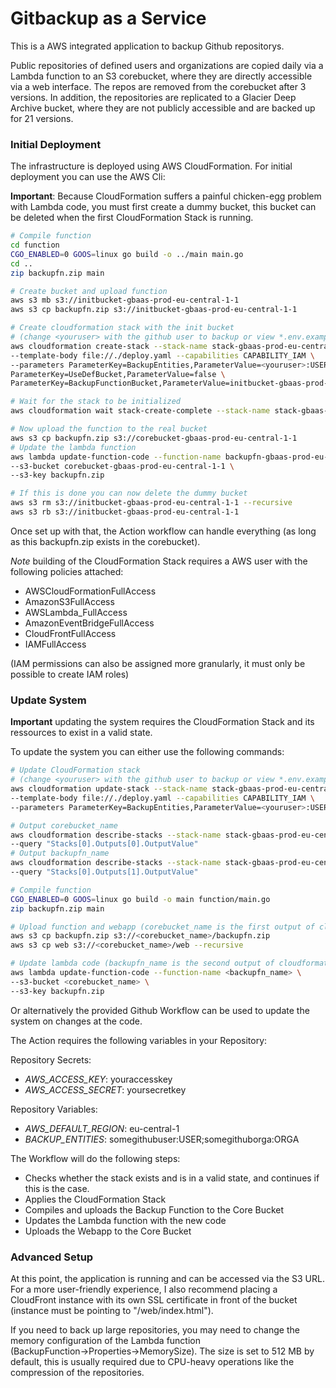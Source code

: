 # Gitbackup as a Service

This is a AWS integrated application to backup Github repositorys.

Public repositories of defined users and organizations are copied daily via a Lambda function to an S3 corebucket, where they are directly accessible via a web interface. The repos are removed from the corebucket after 3 versions. In addition, the repositories are replicated to a Glacier Deep Archive bucket, where they are not publicly accessible and are backed up for 21 versions.

### Initial Deployment

The infrastructure is deployed using AWS CloudFormation. For initial deployment you can use the AWS Cli:

**Important**: Because CloudFormation suffers a painful chicken-egg problem with Lambda code, you must first create a dummy bucket, this bucket can be deleted when the first CloudFormation Stack is running.

```bash
# Compile function
cd function
CGO_ENABLED=0 GOOS=linux go build -o ../main main.go
cd ..
zip backupfn.zip main

# Create bucket and upload function
aws s3 mb s3://initbucket-gbaas-prod-eu-central-1-1
aws s3 cp backupfn.zip s3://initbucket-gbaas-prod-eu-central-1-1

# Create cloudformation stack with the init bucket 
# (change <youruser> with the github user to backup or view *.env.example* for more information)
aws cloudformation create-stack --stack-name stack-gbaas-prod-eu-central-1-1 \
--template-body file://./deploy.yaml --capabilities CAPABILITY_IAM \
--parameters ParameterKey=BackupEntities,ParameterValue=<youruser>:USER \
ParameterKey=UseDefBucket,ParameterValue=false \
ParameterKey=BackupFunctionBucket,ParameterValue=initbucket-gbaas-prod-eu-central-1-1

# Wait for the stack to be initialized
aws cloudformation wait stack-create-complete --stack-name stack-gbaas-prod-eu-central-1-1 

# Now upload the function to the real bucket
aws s3 cp backupfn.zip s3://corebucket-gbaas-prod-eu-central-1-1
# Update the lambda function
aws lambda update-function-code --function-name backupfn-gbaas-prod-eu-central-1-1 \
--s3-bucket corebucket-gbaas-prod-eu-central-1-1 \
--s3-key backupfn.zip

# If this is done you can now delete the dummy bucket
aws s3 rm s3://initbucket-gbaas-prod-eu-central-1-1 --recursive
aws s3 rb s3://initbucket-gbaas-prod-eu-central-1-1
```

Once set up with that, the Action workflow can handle everything (as long as this backupfn.zip exists in the corebucket).

*Note* building of the CloudFormation Stack requires a AWS user with the following policies attached:
- AWSCloudFormationFullAccess
- AmazonS3FullAccess
- AWSLambda_FullAccess
- AmazonEventBridgeFullAccess
- CloudFrontFullAccess
- IAMFullAccess

(IAM permissions can also be assigned more granularly, it must only be possible to create IAM roles)

### Update System

**Important** updating the system requires the CloudFormation Stack and its ressources to exist in a valid state.

To update the system you can either use the following commands:

```bash
# Update CloudFormation stack
# (change <youruser> with the github user to backup or view *.env.example* for more information)
aws cloudformation update-stack --stack-name stack-gbaas-prod-eu-central-1-1 \
--template-body file://./deploy.yaml --capabilities CAPABILITY_IAM \
--parameters ParameterKey=BackupEntities,ParameterValue=<youruser>:USER \

# Output corebucket_name
aws cloudformation describe-stacks --stack-name stack-gbaas-prod-eu-central-1-1 \
--query "Stacks[0].Outputs[0].OutputValue"
# Output backupfn_name
aws cloudformation describe-stacks --stack-name stack-gbaas-prod-eu-central-1-1 \
--query "Stacks[0].Outputs[1].OutputValue"

# Compile function
CGO_ENABLED=0 GOOS=linux go build -o main function/main.go
zip backupfn.zip main

# Upload function and webapp (corebucket_name is the first output of cloudformation)
aws s3 cp backupfn.zip s3://<corebucket_name>/backupfn.zip
aws s3 cp web s3://<corebucket_name>/web --recursive

# Update lambda code (backupfn_name is the second output of cloudformation)
aws lambda update-function-code --function-name <backupfn_name> \
--s3-bucket <corebucket_name> \
--s3-key backupfn.zip
```

Or alternatively the provided Github Workflow can be used to update the system on changes at the code.

The Action requires the following variables in your Repository:

Repository Secrets:
- *AWS_ACCESS_KEY*: youraccesskey
- *AWS_ACCESS_SECRET*: yoursecretkey

Repository Variables:
- *AWS_DEFAULT_REGION*: eu-central-1
- *BACKUP_ENTITIES*: somegithubuser:USER;somegithuborga:ORGA


The Workflow will do the following steps:
- Checks whether the stack exists and is in a valid state, and continues if this is the case.
- Applies the CloudFormation Stack
- Compiles and uploads the Backup Function to the Core Bucket
- Updates the Lambda function with the new code
- Uploads the Webapp to the Core Bucket


### Advanced Setup

At this point, the application is running and can be accessed via the S3 URL. For a more user-friendly experience, I also recommend placing a CloudFront instance with its own SSL certificate in front of the bucket (instance must be pointing to "/web/index.html").


If you need to back up large repositories, you may need to change the memory configuration of the Lambda function (BackupFunction→Properties→MemorySize). The size is set to 512 MB by default, this is usually required due to CPU-heavy operations like the compression of the repositories.
